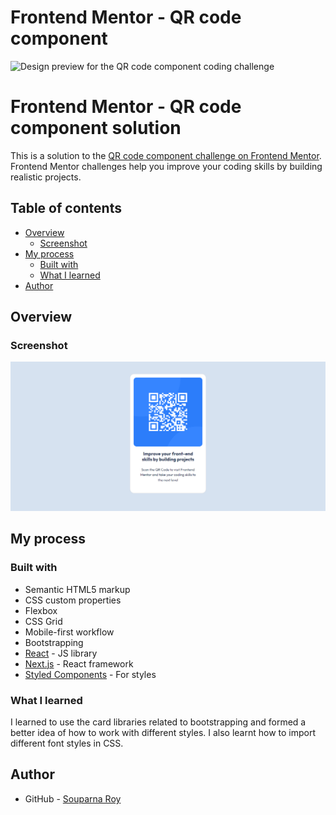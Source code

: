 # Frontend Mentor - QR code component

![Design preview for the QR code component coding challenge](./design/desktop-preview.jpg)

# Frontend Mentor - QR code component solution

This is a solution to the [QR code component challenge on Frontend Mentor](https://www.frontendmentor.io/challenges/qr-code-component-iux_sIO_H). Frontend Mentor challenges help you improve your coding skills by building realistic projects. 

## Table of contents

- [Overview](#overview)
  - [Screenshot](#screenshot)
- [My process](#my-process)
  - [Built with](#built-with)
  - [What I learned](#what-i-learned)
- [Author](#author)



## Overview

### Screenshot

![](./qr-code.png)

## My process

### Built with

- Semantic HTML5 markup
- CSS custom properties
- Flexbox
- CSS Grid
- Mobile-first workflow
- Bootstrapping
- [React](https://reactjs.org/) - JS library
- [Next.js](https://nextjs.org/) - React framework
- [Styled Components](https://styled-components.com/) - For styles



### What I learned

I learned to use the card libraries related to bootstrapping and formed a better idea of how to work with different styles. I also learnt how to import different font styles in CSS.

## Author

- GitHub - [Souparna Roy](https://www.github.com/souparna-roy/)